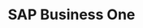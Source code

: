 ---
title: "SAP Business One"
type: help
source: "sap-business-one"
tags: ["gettingstarted", "sap-business-one"]
---